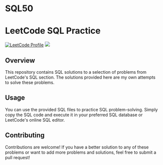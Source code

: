 # SQL50
# LeetCode SQL Practice

[![LeetCode Profile](https://img.shields.io/badge/LeetCode-Profile-blue?style=for-the-badge&logo=leetcode&logoColor=white)](https://leetcode.com/ksdatta411/)
![]([https://img.shields.io/badge/Netlify-00C7B7?style=for-the-badge&logo=netlify&logoColor=white](https://img.shields.io/badge/MySQL-00000F?style=for-the-badge&logo=mysql&logoColor=white))

## Overview

This repository contains SQL solutions to a selection of problems from LeetCode's SQL section. The solutions provided here are my own attempts to solve these problems.

## Usage

You can use the provided SQL files to practice SQL problem-solving. Simply copy the SQL code and execute it in your preferred SQL database or LeetCode's online SQL editor.

## Contributing

Contributions are welcome! If you have a better solution to any of these problems or want to add more problems and solutions, feel free to submit a pull request!
